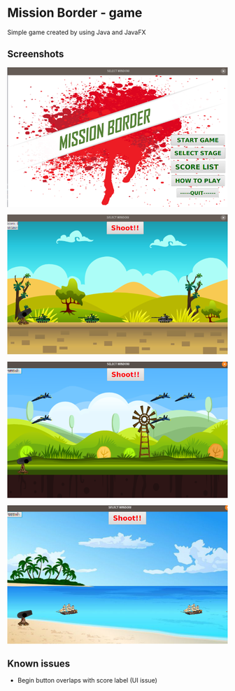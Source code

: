 # Mission Border - game

Simple game created by using Java and JavaFX


## Screenshots

![Menu](/screenshots/menu.png)

![Stage1](/screenshots/stage1.png)

![Stage2](/screenshots/stage2.png)

![Stage3](/screenshots/stage3.png)


## Known issues

* Begin button overlaps with score label (UI issue)
